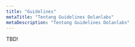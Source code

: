 ```yaml
---
title: "Guidelines"
metaTitle: "Tentang Guidelines Dolanlabs"
metaDescription: "Tentang Guidelines Dolanlabs"
---
```


TBD!